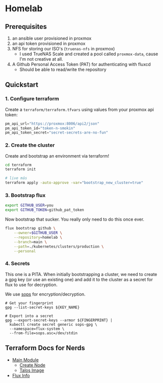 # Homelab

## Prerequisites
1. an ansible user provisioned in proxmox
2. an api token provisioned in proxmox
3. NFS for storing our ISO's (`truenas-nfs` in proxmox)
    - I used TrueNAS Scale and created a pool called `proxmox-data`, cause I'm not creative at all.
4. A Github Personal Access Token (PAT) for authenticating with fluxcd
    - Should be able to read/write the repository
## Quickstart
### 1. Configure terraform
Create a `terraform/terraform.tfvars` using values from your proxmox api token:
```tf
pm_api_url="https://proxmox:8006/api2/json"
pm_api_token_id="token-n-smokin"
pm_api_token_secret="secret-secrets-are-no-fun"
```

### 2. Create the cluster

Create and bootstrap an environment via terraform!
```sh
cd terraform
terraform init

# live más
terraform apply -auto-approve -var="bootstrap_new_cluster=true"
```

### 3. Bootstrap flux
```sh
export GITHUB_USER=you
export GITHUB_TOKEN=github_pat_token
```

Now bootstrap that sucker. You really only need to do this once ever.

```sh
flux bootstrap github \
    --owner=$GITHUB_USER \
    --repository=homelab \
    --branch=main \
    --path=./kubernetes/clusters/production \
    --personal
```

### 4. Secrets

This one is a PITA. When initially bootstrapping a cluster, we need to create a gpg key (or use an existing one) and add it to the cluster as a secret for flux to use for decryption.

We use [sops](https://github.com/getsops/sops) for encryption/decryption.

```shell
# Get your fingerprint
gpg --list-secret-keys ${KEY_NAME}

# Export into a secret
gpg --export-secret-keys --armor ${FINGERPRINT} |
  kubectl create secret generic sops-gpg \
  --namespace=flux-system \
  --from-file=sops.asc=/dev/stdin
```

## Terraform Docs for Nerds
- [Main Module](./terraform/README.md)
    - [Create Node](./terraform/modules/node/README.md)
    - [Talos Image](./terraform/modules/talos/README.md)
- [Flux Info](./kubernetes/README.md)

